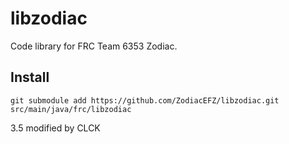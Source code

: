 # libzodiac

Code library for FRC Team 6353 Zodiac.

## Install

```shell
git submodule add https://github.com/ZodiacEFZ/libzodiac.git src/main/java/frc/libzodiac
```

3.5 modified by CLCK